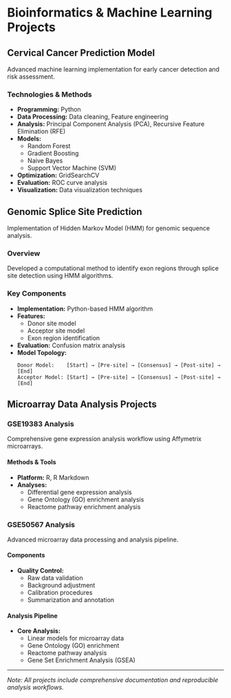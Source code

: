# Bioinformatics & Machine Learning Projects

## Cervical Cancer Prediction Model
Advanced machine learning implementation for early cancer detection and risk assessment.

### Technologies & Methods
- **Programming:** Python
- **Data Processing:** Data cleaning, Feature engineering
- **Analysis:** Principal Component Analysis (PCA), Recursive Feature Elimination (RFE)
- **Models:** 
  - Random Forest
  - Gradient Boosting
  - Naive Bayes
  - Support Vector Machine (SVM)
- **Optimization:** GridSearchCV
- **Evaluation:** ROC curve analysis
- **Visualization:** Data visualization techniques

## Genomic Splice Site Prediction
Implementation of Hidden Markov Model (HMM) for genomic sequence analysis.

### Overview
Developed a computational method to identify exon regions through splice site detection using HMM algorithms.

### Key Components
- **Implementation:** Python-based HMM algorithm
- **Features:**
  - Donor site model
  - Acceptor site model
  - Exon region identification
- **Evaluation:** Confusion matrix analysis
- **Model Topology:**
  ```
  Donor Model:    [Start] → [Pre-site] → [Consensus] → [Post-site] → [End]
  Acceptor Model: [Start] → [Pre-site] → [Consensus] → [Post-site] → [End]
  ```

## Microarray Data Analysis Projects

### GSE19383 Analysis
Comprehensive gene expression analysis workflow using Affymetrix microarrays.

#### Methods & Tools
- **Platform:** R, R Markdown
- **Analyses:**
  - Differential gene expression analysis
  - Gene Ontology (GO) enrichment analysis
  - Reactome pathway enrichment analysis

### GSE50567 Analysis
Advanced microarray data processing and analysis pipeline.

#### Components
- **Quality Control:**
  - Raw data validation
  - Background adjustment
  - Calibration procedures
  - Summarization and annotation

#### Analysis Pipeline
- **Core Analysis:**
  - Linear models for microarray data
  - Gene Ontology (GO) enrichment
  - Reactome pathway analysis
  - Gene Set Enrichment Analysis (GSEA)

---
*Note: All projects include comprehensive documentation and reproducible analysis workflows.*
